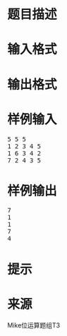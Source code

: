

# 题目描述



# 输入格式



# 输出格式



# 样例输入


<pre>5 5 5
1 2 3 4 5
1 6 3 4 2
7 2 4 3 5
</pre>

# 样例输出


<pre>7
1
1
7
4
</pre>

# 提示



# 来源


<p>
Mike位运算题组T3
</p>
